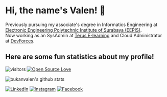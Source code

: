 # Hi, the name's Valen! 👋
Previously pursuing my associate's degree in Informatics Engineering at [Electronic Engineering Polytechnic Institute of Surabaya (EEPIS)](https://www.pens.ac.id).  
Now working as an SysAdmin at [Terus E-learning](https://teruselearning.co.uk/) and Cloud Administrator at [DevForces](https://devforces.net/).

## Here are some fun statistics about my profile!
![visitors](https://visitor-badge.laobi.icu/badge?page_id=bukanvalen.bukanvalen)
[![Open Source Love](https://badges.frapsoft.com/os/v1/open-source.svg?v=102)](https://github.com/ellerbrock/open-source-badge/)

![bukanvalen's github stats](https://github-readme-stats.vercel.app/api?username=bukanvalen&show_icons=true&theme=dark)

<a href="https://www.linkedin.com/in/bukanvalen" target="_blank"><img src="https://img.shields.io/badge/LinkedIn-%230077B5.svg?&style=flat-square&logo=linkedin&logoColor=white" alt="LinkedIn"></a>
<a href="https://www.instagram.com/bukanvalen" target="_blank"><img src="https://img.shields.io/badge/Instagram-%23E4405F.svg?&style=flat-square&logo=instagram&logoColor=white" alt="Instagram"></a>
<a href="https://www.facebook.com/bukanvalen" target="_blank"><img src="https://img.shields.io/badge/Facebook-%231877F2.svg?&style=flat-square&logo=facebook&logoColor=white" alt="Facebook"></a>

